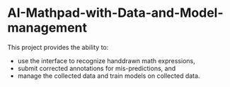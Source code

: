 # AI-Mathpad-with-Data-and-Model-management
This project provides the ability to:
- use the interface to recognize handdrawn math expressions, 
- submit corrected annotations for mis-predictions, and 
- manage the collected data and train models on collected data.


